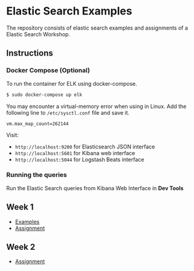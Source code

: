 # Elastic Search Examples

The repository consists of elastic search examples and assignments of a Elastic Search Workshop.

## Instructions

### Docker Compose (Optional)

To run the container for ELK using docker-compose.

```bash
$ sudo docker-compose up elk
```
You may encounter a virtual-memory error when using in Linux. Add the following line to `/etc/sysctl.conf` file and save it.

`vm.max_map_count=262144`

Visit:

* `http://localhost:9200` for Elasticsearch JSON interface
* `http://localhost:5601` for Kibana web interface
* `http://localhost:5044` for Logstash Beats interface

### Running the queries

Run the Elastic Search queries from Kibana Web Interface in **Dev Tools**

## Week 1

* [Examples](https://github.com/awalesushil/elastic-search-examples/blob/master/Week%201/examples.es)
* [Assignment](https://github.com/awalesushil/elastic-search-examples/blob/master/Week%201/assignment.es)

## Week 2

* [Assignment](https://github.com/awalesushil/elastic-search-examples/blob/master/Week%202/assignment.es)
